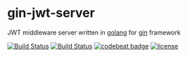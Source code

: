 # gin-jwt-server

JWT middleware server written in [golang](https://golang.org/) for [gin](https://gin-gonic.github.io/gin/) framework

[![Build Status](https://travis-ci.org/appleboy/gin-jwt-server.svg?branch=master)](https://travis-ci.org/appleboy/gin-jwt-server) [![Build Status](https://drone.io/github.com/appleboy/gin-jwt-server/status.png)](https://drone.io/github.com/appleboy/gin-jwt-server/latest) [![codebeat badge](https://codebeat.co/badges/c4f28ca5-bcc6-464c-afe3-67696294e18f)](https://codebeat.co/projects/github-com-appleboy-gin-jwt-server) [![license](http://img.shields.io/badge/license-MIT-red.svg?style=flat)](https://raw.githubusercontent.com/appleboy/gin-jwt-server/master/LICENSE)
